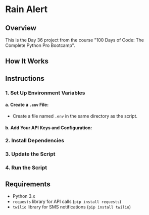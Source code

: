 # Rain Alert

## **Overview**

This is the Day 36 project from the course "100 Days of Code: The Complete Python Pro Bootcamp". 


## **How It Works**

## **Instructions**

### 1. Set Up Environment Variables


#### a. Create a `.env` File:
- Create a file named `.env` in the same directory as the script.

#### b. Add Your API Keys and Configuration:
### 2. Install Dependencies

### 3. Update the Script


### 4. Run the Script


## **Requirements**

* Python 3.x
* `requests` library for API calls (`pip install requests`)
* `twilio` library for SMS notifications (`pip install twilio`)


